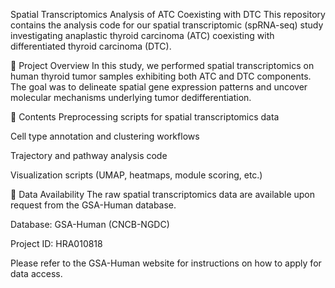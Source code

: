 Spatial Transcriptomics Analysis of ATC Coexisting with DTC
This repository contains the analysis code for our spatial transcriptomic (spRNA-seq) study investigating anaplastic thyroid carcinoma (ATC) coexisting with differentiated thyroid carcinoma (DTC).

🔬 Project Overview
In this study, we performed spatial transcriptomics on human thyroid tumor samples exhibiting both ATC and DTC components. The goal was to delineate spatial gene expression patterns and uncover molecular mechanisms underlying tumor dedifferentiation.

📁 Contents
Preprocessing scripts for spatial transcriptomics data

Cell type annotation and clustering workflows

Trajectory and pathway analysis code

Visualization scripts (UMAP, heatmaps, module scoring, etc.)

💾 Data Availability
The raw spatial transcriptomics data are available upon request from the GSA-Human database.

Database: GSA-Human (CNCB-NGDC)

Project ID: HRA010818

Please refer to the GSA-Human website for instructions on how to apply for data access.
